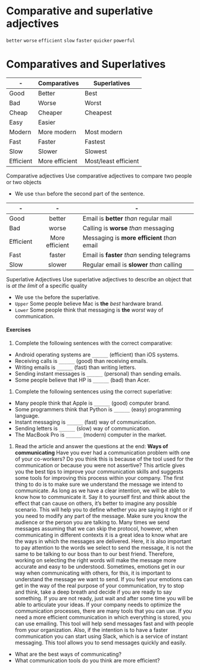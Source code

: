 # Comparative and superlative adjectives
`better` `worse` `efficient` `slow` `faster` `quicker` `powerful`

# Comparatives and Superlatives
|-|Comparatives|Superlatives|
|-|-|-|
|Good|Better|Best|
|Bad|Worse|Worst|
|Cheap|Cheaper|Cheapest|
|Easy |Easier||Easiest|
|Modern|More modern|Most modern|
|Fast|Faster|Fastest|
|Slow|Slower|Slowest|
|Efficient|More efficient|Most/least efficient|

Comparative adjectives
Use comparative adjectives to compare two people or two objects

- We use `than` before the second part of the sentence.

|-|-|-|
|-|:-:|-|
|Good | better | Email is **better** _than_ regular mail|
|Bad | worse | Calling is **worse** _than_ messaging|
|Efficient | More efficient | Messaging is **more efficient** _than_ email|
|Fast | faster | Email is **faster** _than_ sending telegrams|
|Slow | slower | Regular email is **slower** _than_ calling|

Superlative Adjectives
Use superlative adjectives to describe an object that is _at the limit_ of a specific quality
- We use `the` before the superlative.
- `Upper` Some people believe Mac is **the** _best_ hardware brand.
- `Lower` Some people think that messaging is **the** _worst_ way of communication.

#### Exercises
1. Complete the following sentences with the correct comparative:
  - Android operating systems are `______` (efficient) than iOS systems.
  - Receiving calls is `______` (good) than receiving emails.
  - Writing emails is `______` (fast) than writing letters.
  - Sending instant messages is `______` (personal) than sending emails.
  - Some people believe that HP is `______` (bad) than Acer.
1. Complete the following sentences using the correct superlative:
  - Many people think that Apple is `______` (good) computer brand.
  - Some programmers think that Python is `______` (easy) programming language.
  - Instant messaging is `______` (fast) way of communication.
  - Sending letters is `______` (slow) way of communication.
  - The MacBook Pro is `______` (modern) computer in the market.
1. Read the article and answer the questions at the end:
  **Ways of communicating** 
  Have you ever had a communication problem with one of your co-workers? Do you think this is because of the tool used for the communication or because you were not assertive? This article gives you the best tips to improve   your communication skills and suggests some tools for improving this process within your company.
  The first thing to do is to make sure we understand the message we intend to communicate. As long as we have a clear intention, we will be able to know how to communicate it. Say it to yourself first and think about the effect that can cause on others, it’s better to imagine any possible scenario. This will help you to define   whether you are saying it right or if you need to modify any part of the message.
  Make sure you know the audience or the person you are talking to. Many times we send messages assuming that we can skip the protocol, however, when communicating in different contexts it is a great idea to know what are the ways in which the messages are delivered. Here, it is also important to pay attention to the words we select to send the message, it is not the same to be talking to our boss than to our best friend. Therefore,  working on selecting the right words will make the message more accurate and easy to be understood.
  Sometimes, emotions get in our way when communicating with others, for this, it is important to understand the message we want to send. If you feel your emotions can get in the way of the real purpose of your communication, try to stop and think, take a deep breath and decide if you are ready to say something. If you  are not ready, just wait and after some time you will be able to articulate your ideas.
  If your company needs to optimize the communication processes, there are many tools that you can use. If you need a more efficient communication in which everything is stored, you can use emailing. This tool will help send messages fast and with people from your organization. Also, if the intention is to have a faster communication you can start using Slack, which is a service of instant messaging. This tool allows you to send  messages quickly and easily.
  - What are the best ways of communicating?
  - What communication tools do you think are more efficient?
